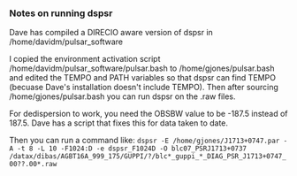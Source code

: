 ### Notes on running dspsr

Dave has compiled a DIRECIO aware version of dspsr in /home/davidm/pulsar_software

I copied the environment activation script /home/davidm/pulsar_software/pulsar.bash to /home/gjones/pulsar.bash and edited the TEMPO and PATH variables so that dspsr can find TEMPO (becuase Dave's installation doesn't include TEMPO).
Then after sourcing /home/gjones/pulsar.bash you can run dspsr on the .raw files. 

For dedispersion to work, you need the OBSBW value to be -187.5 instead of 187.5. Dave has a script that fixes this for data taken to date.

Then you can run a command like:
`dspsr -E /home/gjones/J1713+0747.par -A -t 8 -L 10 -F1024:D -e dspsr_F1024D -O blc07_PSRJ1713+0737 /datax/dibas/AGBT16A_999_175/GUPPI/?/blc*_guppi_*_DIAG_PSR_J1713+0747_00??.00*.raw`
